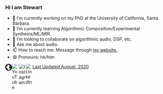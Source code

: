 ### Hi I am Stewart

- 🔭 I’m currently working on my PhD at the University of California, Santa Barbara.
- 🌱 I’m currently learning Algorithmic Composition/Experimental Synthesis/ML/MIR.
- 👯 I’m looking to collaborate on algorithmic audio, DSP, etc.
- 💬 Ask me about audio.
- 📫 How to reach me: Message through [my website.][website]
- 😄 Pronouns: he/him


[<img align="left" alt="stewartengart.com" width="22px" src="https://raw.githubusercontent.com/iconic/open-iconic/master/svg/globe.svg" />][website]
[<img align="left" alt="YouTube" width="22px" src="https://cdn.jsdelivr.net/npm/simple-icons@v3/icons/youtube.svg" />][youtube]
[<img align="left" alt="Instagram" width="22px" src="https://cdn.jsdelivr.net/npm/simple-icons@v3/icons/instagram.svg" />][instagram]
[<img align="left" alt="LinkedIn" width="22px" src="https://cdn.jsdelivr.net/npm/simple-icons@v3/icons/linkedin.svg" />][linkedin]

[Last Updated August, 2020](https://en.wikipedia.org/wiki/Portal:Current_events/August_2020)

[website]: http://stewartengart.com
[youtube]: https://www.youtube.com/user/0B0a0c0h0
[instagram]: https://instagram.com/engartst
[linkedin]: https://www.linkedin.com/in/stewartengart/
